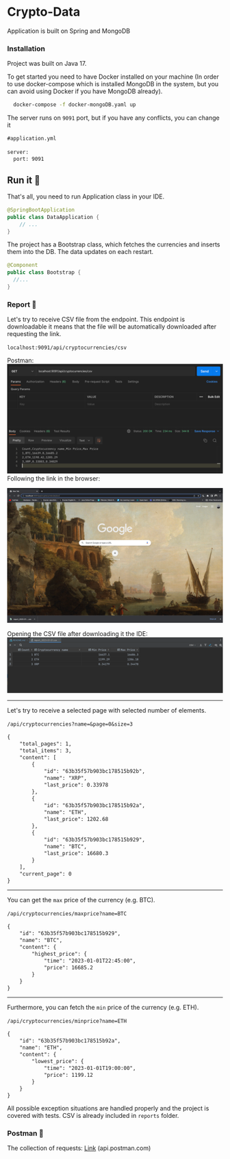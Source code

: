 # Crypto-Data

Application is built on Spring and MongoDB

### Installation

Project was built on Java 17.

To get started you need to have Docker installed on 
your machine 
(In order to use docker-compose which is installed MongoDB in the system, but you can avoid using Docker if you have MongoDB already).

```bash
  docker-compose -f docker-mongoDB.yaml up
```

The server runs on `9091` port, but if you have any conflicts, you can change it
```
#application.yml

server:
  port: 9091
```

## Run it 🚀

That's all, you need to run Application class in your IDE.

```java
@SpringBootApplication
public class DataApplication {
    // ...
}
```

The project has a Bootstrap class,
which fetches the currencies and inserts them into the DB. The data updates on each restart.

```java
@Component
public class Bootstrap {
  //...
}
```

### Report  📗

Let's try to receive CSV file from the endpoint. 
This endpoint is downloadable it means that the file will be automatically 
downloaded after requesting the link.

`localhost:9091/api/cryptocurrencies/csv`

Postman:
![alt text](./imgs/img.png)
Following the link in the browser:

![alt text](./imgs/img_2.png)

Opening the CSV file after downloading it the IDE:
![alt text](./imgs/img_1.png)


---
Let's try to receive a selected page with selected number of elements.

`/api/cryptocurrencies?name=&page=0&size=3`

```
{
    "total_pages": 1,
    "total_items": 3,
    "content": [
        {
            "id": "63b35f57b903bc178515b92b",
            "name": "XRP",
            "last_price": 0.33978
        },
        {
            "id": "63b35f57b903bc178515b92a",
            "name": "ETH",
            "last_price": 1202.68
        },
        {
            "id": "63b35f57b903bc178515b929",
            "name": "BTC",
            "last_price": 16680.3
        }
    ],
    "current_page": 0
}
```

---
You can get the `max` price of the currency (e.g. BTC).

`/api/cryptocurrencies/maxprice?name=BTC`

```
{
    "id": "63b35f57b903bc178515b929",
    "name": "BTC",
    "content": {
        "highest_price": {
            "time": "2023-01-01T22:45:00",
            "price": 16685.2
        }
    }
}
```

---
Furthermore, you can fetch the `min` price of the currency (e.g. ETH).

`/api/cryptocurrencies/minprice?name=ETH`

```
{
    "id": "63b35f57b903bc178515b92a",
    "name": "ETH",
    "content": {
        "lowest_price": {
            "time": "2023-01-01T19:00:00",
            "price": 1199.12
        }
    }
}
```

All possible exception situations are handled properly and
the project is covered with tests. CSV is already included in `reports` folder.

### Postman 🌿

The collection of requests: [Link](https://api.postman.com/collections/18627038-f32079c1-be57-4358-9e7f-7882b099417d?access_key=PMAT-01GNTC1EEEYMVG48XKBC6FHH16) (api.postman.com)
